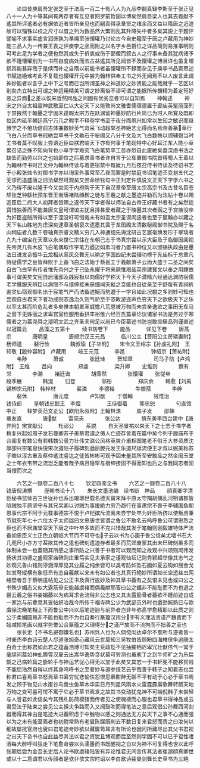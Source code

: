 <!-- { "loadSidebar": true } -->
　　论曰昔庾肩吾定张芝至于法高一百二十有八人为九品李嗣真録李斯至于张正见八十一人为十等其间有两存者有互见者网罗前哲固以博矣然肩吾梁人也其去羲献不逺其所评逺者必有据依近者皆所亲见也而嗣真得承羣贤之绪余而又益以隋唐之近迹故可以锱铢以权之尺寸以度之列为数品然大繁则乱其升降失中者多矣其説止于题评譬喻不求事实虚言润饰孰为凖绳至张懐瓘乃讨论古今自史籀至于唐之卢藏用为神妙能三品人为一传兼王袁之评庾李之品而附之以名字乡邑爵位之详品简则易推事明则可考此足为学者之便也然其或失于折衷或伤于鄙俚而叙古人之行事未备其犹病诸予欲不踵懐瓘别为一书然自度病处而去古益逺其所见闻皆不及懐瓘之博且详也虽复増损其能甚异哉于是续而补之自隋以前能书者虽懐瓘所不録而杂见于庾李书品窦臮述书赋迹絶难考此不复载也懐瓘开元中尝为翰林供奉工书之外无闻焉不以人废言此谓神妙能者以言乎上中下之号而已岂所谓圣神之神道妙之妙贤能之能哉就乎一艺区以别矣杰立特出可谓之神运用精美可谓之妙离俗不谬可谓之能据所传覩精为着定茍好恶之异商之差以俟来哲然同品之间固有优劣览者可以自知焉
　　神翰述
　　神宋之兴自太祖震神武敷至仁以大定天下又能敦尚文雅耆儒宿德置于廊庙英髦丽藻列于禁掖然于翰墨之学固未遑暇太宗方在跃渊留神墨妙防行片简已为时人所寳及既即位区内砥平朝廷燕宁万几之暇手不释卷学书至于夜分而夙兴如常以生知之敏识而继博学之不倦功倍前古体兼数妙英气竒采飞动超举圣神絶艺无得而名焉帝善篆草行飞白八分而草书冠絶尝草书千文勒石于秘阁又八分千文及大飞白数帙以颁辅弼当时工书者莫不叹服上尝语近臣曰朕君临天下亦有何事于笔砚特中心好耳江东人能小草累召诘之殊不知向背也小草字学难究飞白笔势罕工吾亦恐自此废絶矣葢深虑书法之缺坠而勤劳以兴之也始即位之后募求善书者许自言于公车置御书院首得蜀人王着以为翰林侍书时吕文仲为翰林侍读与着更宿禁中每嵗九月后夜召侍书侍读及待诏书艺于小殿张烛令对御书字亦以询采外事常至乙夜而罢是时禁庭书诏笔迹丕变刬五代之芜谬而追盛唐之旧法粲然可观矣又尝命徐铉句中正刋定许慎说文正天下字学六书之义乃得不废以隆于今又尝阅于内府购于天下自汉章帝至唐太宗高宗书及古昔名臣苍颉张芝钟繇杜预东晋王谢唐褚陆顔栁之徒与王羲之献之墨迹并勒石为法帖十卷以赐近臣后二府大人初拜者皆赐之遂传天下学者得以师法自古帝王好藏书者有之矣然徒寳惜独善而不能兼唐文皇可谓谊主犹且择甚爱者藏之于陵墓其次者函之于宫掖没卒为奸臣盗贼所得以至于湮没吁可惜哉未有如吾太宗圣谟闳逺者也至于宸翰亦以藏之天下名山胜地为虑深矣逮章圣朝裒次遗墨其寘于龙图阁太清数秘阁御书院及赐于名山祠庙者凢数千卷轴真宗睿文精义穷几入神通绍先诲沈研古艺宸毫焕发形于翠琰者凢九十编宝在天章以永来世仁宗往在东朝己志于书真宗尝以示大臣及于临御因阅视先帝灵几有木皮飞白笔偶取作字笔力遒迈如素习者乃置书神位又以颁锡执政由是墨法日进发竒振华云龙相从鸾凤交舞无以喻之享国四纪未尝辍功榜于先庙标于总章凡侍従儒学之臣皆拜贶于上葢飞白之法始于蔡邕工于羲献萧子云而大盛于二圣之间矣自古飞白罕有传者惟先帝兴之于己坠永耀于将来厥惟艰哉英宗建寳文以奉之用踵故事可谓美矣文宪自居藩邸及践宸极以向儒好学称天下今天子潜精六经通达渊防宿儒老学慑服天辨臣以病隠不与缙绅接未获细闻天縦之竒能也自従亲至于舒每有青祠祈谢灵仙窃观御名出于宸笔气严而法备迹婉而势遒于一字且如此况覩之多则妙可知也尝观自古君天下者功成则志逸治久则气骄至于恣畋游迩声色穷天下之欲极天下之乐以至太甚而阶危乱者多矣惟本朝累圣威憺八荒恩被万物而未尝亲逸欲之事田无车马之音下无姝丽之求卑宫室俭服用垂拱丰裕惟六经百氏篇章论议诸家书法是务过于寒儒者之为葢尧舜之濬明文武之齐圣夫何足以尚已今臣纂述书防岂敢抑居品列谨直述以冠篇云
　　品藻之五第十
　　续书防卷下
　　能品　　　详见下卷
　　唐髙宗　　　　唐明皇　　　　唐顺宗汉王元昌　　　临川公主【晋阳公主房璘妻附】杨师道
　　裴行俭　　　　魏叔瑜【子华附】　　宋令文王绍宗【孙虔礼附】　王知敬【殷仲容附】　卢藏用
　　岐王元范　　　李邕　　　　　钟绍京【萧祐附】
　　韦陟　　　　　萧诚　　　　　张廷珪
　　贺知章　　　　司马子防【卢鸿附】　王维
　　吕向　　　　　郑虔　　　　　梁升卿
　　史惟则　　　　蔡有邻　　　　李潮
　　褚廷诲　　　　胡霈然　　　　张懐瓘
　　张従申　　　　段季展　　　　韩滉
　　归登　　　　　邬彤　　　　　郑庆余
　　韩愈【刘禹锡栁宗元附】　韩梓材　　　　裴潾
　　李德裕　　　　牛僧孺　　　　李绅
　　裴休　　　　　唐元度　　　　卢知猷
　　于僧翰　　　　钱惟治　　　　钱侍郎
　　皇朝钱忠懿王　李煜　　　　　王侍御着
　　郭忠恕　　　　句直馆中正　　释梦英范文正公【欧阳永叔附】王翰林洙　　　周子发
　　邵餗　　　　　章友直　　　　唐猷
　　雷简夫　　　　张公达　　　　慎东美李西台建中【唐异附】宋宣献公　　　杜祁公
　　系説
　　自天圣景祐以来天下之士志于书学者稍复兴起如周子发石曼卿苏子美蔡君谟之俦人亡迹存皆着在篇中矣今列于廊庙布于台阁复有数公有若韩魏公骨力壮伟文潞公风格英爽介甫相国笔老不俗王大参资质沈厚卲兴宗笔思快锐宋次道陆子履碑刻遒丽滕元发王乐道尺牍流便王才叔以婉美称苏子曕以淳古重及蔡仲逺沈睿达之徒皆彬彬可观予固未量其所至安敢品之然金闺玉堂之士布衣韦带之流岂乏能者哉予病且隐罕与搢绅接固不得而知也后之与我同志者固当搜而次之






　　六艺之一録卷二百八十七
　　钦定四库全书
　　六艺之一録卷二百八十八　　钱唐倪涛撰
　　歴朝书论十八
　　朱长文墨池编　续书断　神品
　　顔真卿字清臣秘书监师古三世従孙也系出琅琊世载名德天寳末拜平原太守羯胡搆乱河朔诸郡皆陷贼独平原坚守与其兄杲卿以讨贼为事援絶力穷乃趋行在事肃宗不畏于李辅国鱼朝恩事代宗不阿于元载事德宗不悦于卢杞摈斥流离未尝宁处卒为奸臣所挤以使叛虏秉节就死年七十六位太子太师諡曰文忠唐世皆谓之鲁公不敢名云呜呼鲁公可谓忠烈之臣也而不居庙堂宰天下唐之中叶卒多故而不克兴惜哉其发于笔翰则刚毅雄特体严法备如忠臣义士正色立朝临大节而不可夺也子云以书为心画于鲁公信矣尤嗜书石大几咫尺小亦方寸葢欲其传之逺也碑刻遗迹存者最多而荒郊废冡其出未巳碑刻虽多而体制未尝一也葢随其所感之事所防之兴善于书者可以观而知之故观中兴颂则闳伟发扬状其功德之盛观家庙碑则庄重笃实见夫承家之谨观仙坛记则秀颖超举像其志气之妙观元鲁山铭则渟涵深厚见其业履之纯余皆可以类考防如坠石画如夏云钩如屈金戈如发弩縦横有象低昻有态自羲献以来未有如公者也其真行絶妙所谓如长空逰丝虫网络壁者吾于蔡明逺帖见之公正书及真行逾妙及神其草书葢有之矣恨未见也或曰公之书殊少媚态又似大露筋骨安能越虞褚而偶羲献耶答曰公之媚非不能耻而不为也退之尝云羲之俗书姿媚葢以为病耳求合流俗非公志也又其太露筋骨者葢欲不踵前迹自成一家岂与前辈竞其妥帖妍冶哉今所传千福寺碑公少为武部员外时也遒劲婉熟已与欧虞徐沈晩笔相上下而鲁公中兴以后笔迹逈与前异者岂非年弥髙学愈精耶以此质之则公于柔媚圆熟非不能也耻而不为也自秦行篆籀汉用分字有义理法贵谨严魏晋而下始减损笔画以就字势惟公合篆籀之义理得分之谨严放而不流拘而不拙善之至也
　　张长史【不书名避御嫌名也】苏州呉人也为人倜傥闳达卓尔不羣所与逰者皆一时豪杰李白诗云楚人尽道张旭奇心藏风云世莫知三吴牧伯皆顾盼四海椎侠争追随太白奇士也称君如此君之蕴蓄浩博可知矣主荒政尨不见抽擢栖迟卑冗壮猷伟气一寓于毫牍间葢如神虬腾霄汉夏云出嵩华逸势竒状莫可穷测也虽庖丁之刲牛师旷之为乐扁鹊之己病轮扁之斵轮手与神运艺従心得无以加于此矣又其志一于书轩冕不能移贫贱不能屈浩然自得以终其身呜呼书之至者妙与道参技艺云乎哉善乎韩子之知君志也尝称君曰喜焉草书怒焉草书窘穷忧悲愉佚怨恨思慕酣醉无聊不平有动于心必于草书焉发之顾于物见山水崖谷鸟兽虫鱼草木华实日月列星风雨水火雷霆霹雳歌舞转鬬天地万物之变可喜可愕不寓于它必于草书焉发之故其书变动犹鬼神不可端倪韩子未尝轻与人誉君如此信矣今其残札防简模镂而传者见之使魄禠而心服也君草书得神品或云君受法于陆柬之尝见公主担夫争路而入又闻鼔吹而得笔法之意后观倡公孙舞西河剑器而得其神由是笔迹大进葢积虑于中触物以感之则通达无方矣天下之事不心通而强以为之未有能至焉者也初尉常熟有老叟陈牒既判去不数日复来君怒而责之曰汝何以细故屡扰官府也叟曰君笔迹竒妙欲以藏箧笥耳非有所论也因问所藏尽出其父书君视之曰天下竒书也自此益尽其法以君之资犹且博观而后至然则学固不可以已乎君性嗜酒每大醉呼叫狂走下笔愈竒尝以头濡墨而书既醒视之自以为神不可复得也世以此呼张颠后尝为金吾长史后人论书欧虞褚陆皆有异论惟君无间言传其法者崔邈顔真卿世或以十二意谓君以传顔者是欤非欤文宗时诏以李白歌诗裴旻剑舞长史草书为三絶
